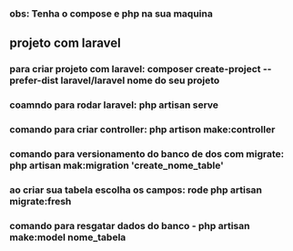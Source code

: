 ### obs: Tenha o compose e php na sua maquina 
## projeto com laravel
### para criar projeto com laravel: composer create-project --prefer-dist laravel/laravel nome do seu projeto
### coamndo para rodar laravel: php artisan serve
### comando para criar controller:  php artison make:controller

### comando para versionamento do banco de dos com migrate: php artisan mak:migration 'create_nome_table'
### ao criar sua tabela escolha os campos:  rode  php artisan migrate:fresh 

### comando para resgatar dados do banco - php artisan make:model nome_tabela